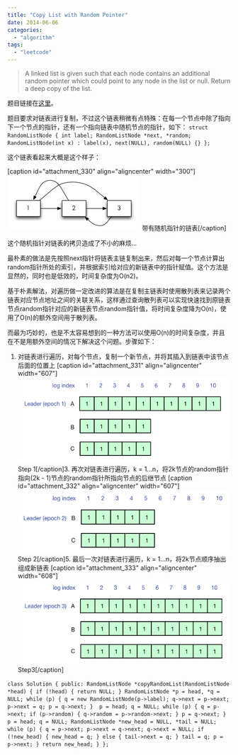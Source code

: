 ```yaml
---
title: "Copy List with Random Pointer"
date: 2014-06-06
categories: 
  - "algorithm"
tags: 
  - "leetcode"
---
```


> A linked list is given such that each node contains an additional random pointer which could point to any node in the list or null. Return a deep copy of the list.

题目链接在[这里](https://oj.leetcode.com/problems/copy-list-with-random-pointer/)。

题目要求对链表进行复制，不过这个链表稍微有点特殊：在每一个节点中除了指向下一个节点的指针，还有一个指向链表中随机节点的指针，如下： `struct RandomListNode { int label; RandomListNode *next, *random; RandomListNode(int x) : label(x), next(NULL), random(NULL) {} };`

这个链表看起来大概是这个样子：

\[caption id="attachment\_330" align="aligncenter" width="300"\][![带有随机指针的链表](/assets/images/0.png)](/assets/images/0.png) 带有随机指针的链表\[/caption\]

这个随机指针对链表的拷贝造成了不小的麻烦...

<!--more-->

最朴素的做法是先按照next指针将链表主链复制出来，然后对每一个节点计算出random指针所处的索引，并根据索引给对应的新链表中的指针赋值。这个方法是显然的，同时也是低效的，时间复杂度为O(n2)。

基于朴素解法，对遍历做一定改进的算法是在复制主链表时使用散列表来记录两个链表对应节点地址之间的关联关系，这样通过查询散列表可以实现快速找到原链表节点random指针对应的新链表节点random指针值，将时间复杂度降为O(n)，使用了O(n)的额外空间用于散列表。

而最为巧妙的，也是不太容易想到的一种方法可以使用O(n)的时间复杂度，并且在不是用额外空间的情况下解决这个问题。步骤如下：

1. 对链表进行遍历，对每个节点，复制一个新节点，并将其插入到链表中该节点后面的位置上
\[caption id="attachment\_331" align="aligncenter" width="607"\][![Step 1](/assets/images/1.png)](/assets/images/1.png) Step 1\[/caption\]3. 再次对链表进行遍历，k = 1...n，将2k节点的random指针指向(2k - 1)节点的random指针所指向节点的后继节点
\[caption id="attachment\_332" align="aligncenter" width="607"\][![Step 2](/assets/images/2.png)](/assets/images/2.png) Step 2\[/caption\]5. 最后一次对链表进行遍历，k = 1...n，将2k节点顺序抽出组成新链表
\[caption id="attachment\_333" align="aligncenter" width="608"\][![Step3](/assets/images/3.png)](/assets/images/3.png) Step3\[/caption\]

`class Solution { public: RandomListNode *copyRandomList(RandomListNode *head) { if (!head) { return NULL; } RandomListNode *p = head, *q = NULL; while (p) { q = new RandomListNode(p->label); q->next = p->next; p->next = q; p = q->next; }  p = head; q = NULL; while (p) { q = p->next; if (p->random) { q->random = p->random->next; } p = q->next; }  p = head; q = NULL; RandomListNode *new_head = NULL, *tail = NULL; while (p) { q = p->next; p->next = q->next; q->next = NULL; if (!new_head) { new_head = q; } else { tail->next = q; } tail = q; p = p->next; } return new_head; } };`
